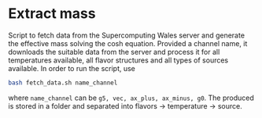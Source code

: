 # Extract mass

Script to fetch data from the Supercomputing Wales server and
generate the effective mass solving the cosh equation. Provided a
channel name, it downloads the suitable data from the server and
process it for all temperatures available, all flavor structures and
all types of sources available. In order to run the script, use

```bash
bash fetch_data.sh name_channel
```
where `name_channel` can be `g5, vec, ax_plus, ax_minus, g0`. The
produced is stored in a folder and separated into flavors ->
temperature -> source.


